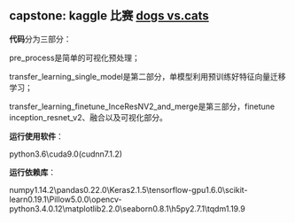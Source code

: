 ## capstone: kaggle 比赛 [dogs vs.cats](https://www.kaggle.com/c/dogs-vs-cats-redux-kernels-edition)

**代码**分为三部分：

pre_process是简单的可视化预处理；

transfer_learning_single_model是第二部分，单模型利用预训练好特征向量迁移学习；

transfer_learning_finetune_InceResNV2_and_merge是第三部分，finetune inception_resnet_v2、融合以及可视化部分。


**运行使用软件**：

python3.6\cuda9.0(cudnn7.1.2)


**运行依赖库**：

numpy1.14.2\pandas0.22.0\Keras2.1.5\tensorflow-gpu1.6.0\scikit-learn0.19.1\Pillow5.0.0\opencv-python3.4.0.12\matplotlib2.2.0\seaborn0.8.1\h5py2.7.1\tqdm1.19.9



